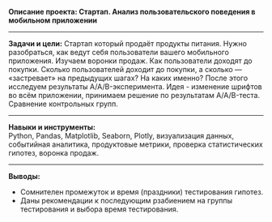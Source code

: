 
**Описание проекта: Стартап. Анализ пользовательского поведения в мобильном приложении**
_____

**Задачи и цели:**
Стартап который продаёт продукты питания. Нужно разобраться, как ведут себя пользователи вашего мобильного приложения. 
Изучаем воронки продаж. Как пользователи доходят до покупки. Сколько пользователей доходит до покупки, а сколько — «застревает» на предыдущих шагах? На каких именно?
После этого исследуем результаты A/A/B-эксперимента. 
Идея - изменение шрифтов во всём приложении, принимаем решение по результатам A/A/B-теста. 
Сравнение контрольных групп.
_____

**Навыки и инструменты:**  
Python, Pandas, Matplotlib, Seaborn, Plotly, визуализация данных, событийная аналитика, продуктовые метрики, проверка статистических гипотез, воронка продаж.
_____

**Выводы:**
- Сомнителен промежуток и время (праздники) тестирования   гипотез.
- Даны рекомендации к последующим рзабиением на группы  тестирования и выбора время тестирования.

